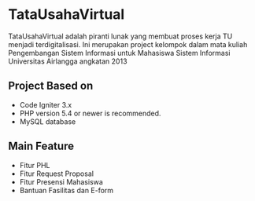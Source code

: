 # TataUsahaVirtual
TataUsahaVirtual adalah piranti lunak yang membuat proses kerja TU menjadi terdigitalisasi.
Ini merupakan project kelompok dalam mata kuliah Pengembangan Sistem Informasi untuk Mahasiswa Sistem Informasi Universitas Airlangga angkatan 2013

## Project Based on
* Code Igniter 3.x
* PHP version 5.4 or newer is recommended.
* MySQL database

## Main Feature
* Fitur PHL 
* Fitur Request Proposal
* Fitur Presensi Mahasiswa
* Bantuan Fasilitas dan E-form 

